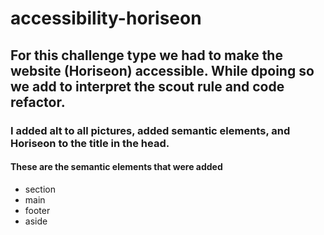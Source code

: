 # accessibility-horiseon

## For this challenge type we had to make the website (Horiseon) accessible. While dpoing so we add to interpret the scout rule and code refactor.
### I added alt to all pictures, added semantic elements, and Horiseon to the title in the head. 
#### These are the semantic elements that were added

* section
* main
* footer
* aside







